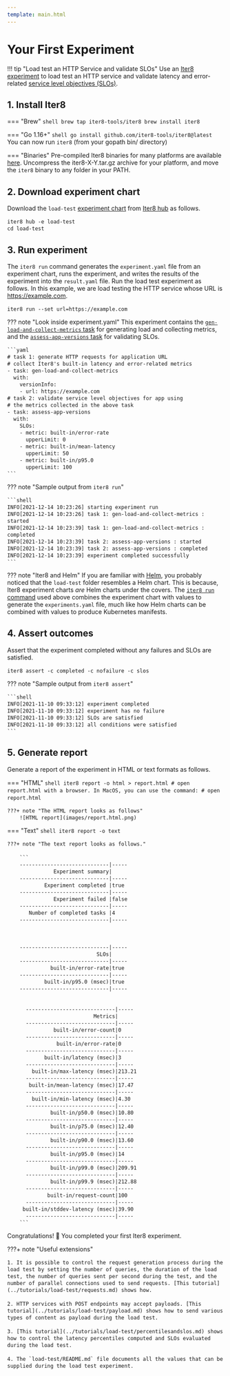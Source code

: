 ```yaml
---
template: main.html
---
```


# Your First Experiment

!!! tip "Load test an HTTP Service and validate SLOs" 
    Use an [Iter8 experiment](concepts.md#what-is-an-iter8-experiment) to load test an HTTP service and validate latency and error-related [service level objectives (SLOs)](../user-guide/topics/slos.md).

## 1. Install Iter8
=== "Brew"
    ```shell
    brew tap iter8-tools/iter8
    brew install iter8
    ```

=== "Go 1.16+"
    ```shell
    go install github.com/iter8-tools/iter8@latest
    ```
    You can now run `iter8` (from your gopath bin/ directory)

=== "Binaries"
    Pre-compiled Iter8 binaries for many platforms are available [here](https://github.com/iter8-tools/iter8/releases). Uncompress the iter8-X-Y.tar.gz archive for your platform, and move the `iter8` binary to any folder in your PATH.

## 2. Download experiment chart
Download the `load-test` [experiment chart](concepts.md#experiment-chart) from [Iter8 hub](../user-guide/topics/iter8hub.md) as follows.

```shell
iter8 hub -e load-test
cd load-test
```

## 3. Run experiment
The `iter8 run` command generates the `experiment.yaml` file from an experiment chart, runs the experiment, and writes the results of the experiment into the `result.yaml` file. Run the load test experiment as follows. In this example, we are load testing the HTTP service whose URL is https://example.com.

```shell
iter8 run --set url=https://example.com
```

??? note "Look inside experiment.yaml"
    This experiment contains the [`gen-load-and-collect-metrics` task](../user-guide/tasks/collect.md) for generating load and collecting metrics, and the [`assess-app-versions` task](../user-guide/tasks/assess.md) for validating SLOs.

    ```yaml
    # task 1: generate HTTP requests for application URL
    # collect Iter8's built-in latency and error-related metrics
    - task: gen-load-and-collect-metrics
      with:
        versionInfo:
        - url: https://example.com
    # task 2: validate service level objectives for app using
    # the metrics collected in the above task
    - task: assess-app-versions
      with:
        SLOs: 
        - metric: built-in/error-rate
          upperLimit: 0
        - metric: built-in/mean-latency
          upperLimit: 50
        - metric: built-in/p95.0
          upperLimit: 100  
    ```

??? note "Sample output from `iter8 run`"

    ```shell
    INFO[2021-12-14 10:23:26] starting experiment run                      
    INFO[2021-12-14 10:23:26] task 1: gen-load-and-collect-metrics : started 
    INFO[2021-12-14 10:23:39] task 1: gen-load-and-collect-metrics : completed 
    INFO[2021-12-14 10:23:39] task 2: assess-app-versions : started        
    INFO[2021-12-14 10:23:39] task 2: assess-app-versions : completed      
    INFO[2021-12-14 10:23:39] experiment completed successfully    
    ```

??? note "Iter8 and Helm"
    If you are familiar with [Helm](https://helm.sh), you probably noticed that the `load-test` folder resembles a Helm chart. This is because, Iter8 experiment charts *are* Helm charts under the covers. The [`iter8 run` command](../user-guide/commands/iter8_run.md) used above combines the experiment chart with values to generate the `experiments.yaml` file, much like how Helm charts can be combined with values to produce Kubernetes manifests.

## 4. Assert outcomes
Assert that the experiment completed without any failures and SLOs are satisfied.

```shell
iter8 assert -c completed -c nofailure -c slos
```

??? note "Sample output from `iter8 assert`"

    ```shell
    INFO[2021-11-10 09:33:12] experiment completed
    INFO[2021-11-10 09:33:12] experiment has no failure                    
    INFO[2021-11-10 09:33:12] SLOs are satisfied                           
    INFO[2021-11-10 09:33:12] all conditions were satisfied
    ```

## 5. Generate report
Generate a report of the experiment in HTML or text formats as follows.

=== "HTML"
    ```shell
    iter8 report -o html > report.html
    # open report.html with a browser. In MacOS, you can use the command:
    # open report.html
    ```

    ???+ note "The HTML report looks as follows"
        ![HTML report](images/report.html.png)

=== "Text"
    ```shell
    iter8 report -o text
    ```

    ???+ note "The text report looks as follows."

        ```
        -----------------------------|-----
                   Experiment summary|
        -----------------------------|-----
                Experiment completed |true
        -----------------------------|-----
                   Experiment failed |false
        -----------------------------|-----
           Number of completed tasks |4
        -----------------------------|-----



        -----------------------------|-----
                                 SLOs|
        -----------------------------|-----
                  built-in/error-rate|true
        -----------------------------|-----
                built-in/p95.0 (msec)|true
        -----------------------------|-----


          -----------------------------|-----
                                Metrics|
          -----------------------------|-----
                   built-in/error-count|0
          -----------------------------|-----
                    built-in/error-rate|0
          -----------------------------|-----
                built-in/latency (msec)|3
          -----------------------------|-----
            built-in/max-latency (msec)|213.21
          -----------------------------|-----
           built-in/mean-latency (msec)|17.47
          -----------------------------|-----
            built-in/min-latency (msec)|4.30
          -----------------------------|-----
                  built-in/p50.0 (msec)|10.80
          -----------------------------|-----
                  built-in/p75.0 (msec)|12.40
          -----------------------------|-----
                  built-in/p90.0 (msec)|13.60
          -----------------------------|-----
                  built-in/p95.0 (msec)|14
          -----------------------------|-----
                  built-in/p99.0 (msec)|209.91
          -----------------------------|-----
                  built-in/p99.9 (msec)|212.88
          -----------------------------|-----
                 built-in/request-count|100
          -----------------------------|-----
         built-in/stddev-latency (msec)|39.90
          -----------------------------|-----
        ```

Congratulations! :tada: You completed your first Iter8 experiment.

???+ note "Useful extensions"

    1. It is possible to control the request generation process during the load test by setting the number of queries, the duration of the load test, the number of queries sent per second during the test, and the number of parallel connections used to send requests. [This tutorial](../tutorials/load-test/requests.md) shows how.

    2. HTTP services with POST endpoints may accept payloads. [This tutorial](../tutorials/load-test/payload.md) shows how to send various types of content as payload during the load test.

    3. [This tutorial](../tutorials/load-test/percentilesandslos.md) shows how to control the latency percentiles computed and SLOs evaluated during the load test.
    
    4. The `load-test/README.md` file documents all the values that can be supplied during the load test experiment.
